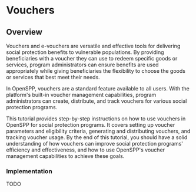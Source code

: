 # Vouchers

## Overview

Vouchers and e-vouchers are versatile and effective tools for delivering social protection benefits to vulnerable populations. By providing beneficiaries with a voucher they can use to redeem specific goods or services, program administrators can ensure benefits are used appropriately while giving beneficiaries the flexibility to choose the goods or services that best meet their needs.

In OpenSPP, vouchers are a standard feature available to all users. With the platform's built-in voucher management capabilities, program administrators can create, distribute, and track vouchers for various social protection programs.

This tutorial provides step-by-step instructions on how to use vouchers in OpenSPP for social protection programs. It covers setting up voucher parameters and eligibility criteria, generating and distributing vouchers, and tracking voucher usage. By the end of this tutorial, you should have a solid understanding of how vouchers can improve social protection programs' efficiency and effectiveness, and how to use OpenSPP's voucher management capabilities to achieve these goals.

### Implementation

TODO

